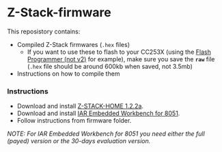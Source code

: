 # Z-Stack-firmware
This reposistory contains:
- Compiled Z-Stack firmwares (`.hex` files)
    - If you want to use these to flash to your CC253X (using the [Flash Programmer (not v2)](http://www.ti.com/tool/FLASH-PROGRAMMER) for example), make sure you save the __`raw`__ file (`.hex` file should be around 600kb when saved, not 3.5mb)
- Instructions on how to compile them

### Instructions
- Download and install [Z-STACK-HOME 1.2.2a](http://www.ti.com/tool/z-stack-archive).
- Download and install [IAR Embedded Workbench for 8051](https://www.iar.com/iar-embedded-workbench/#!?architecture=8051).
- Follow instructions from firmware folder.

*NOTE: For IAR Embedded Workbench for 8051 you need either the full (payed) version or the 30-days evaluation version.*